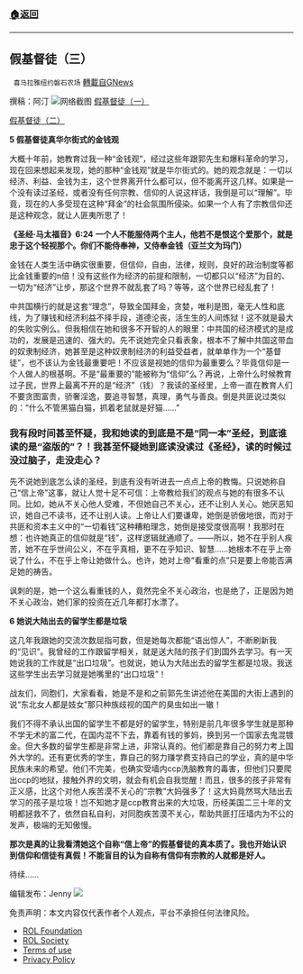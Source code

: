 ###  [:house:返回](README.md)
---


## 假基督徒（三）
` 喜马拉雅纽约磐石农场` [轉載自GNews](https://gnews.org/zh-hans/2630915/)

撰稿：阿汀
 ![](https://assets.gnews.org/wp-content/uploads/2022/05/7e465684-8df1-45e9-8b27-05af4f5b1833_1653910891.jpg)网络截图 
[假基督徒（一）](https://gnews.org/zh-hans/2597317/)
 
[假基督徒（二）](https://gnews.org/zh-hans/2621342/)
 
**5 假基督徒真华尔街式的金钱观**
 
大概十年前，她教育过我一种“金钱观”，经过这些年跟郭先生和爆料革命的学习，现在回来想起来发现，她的那种“金钱观”就是华尔街式的。她的观念就是：一切以经济、利益、金钱为主，这个世界离开什么都可以，但不能离开这几样。如果是一个没有读过圣经，或者没有任何宗教、信仰的人说这样话，我倒是可以“理解”。毕竟，现在的人多受现在这种“拜金”的社会氛围所侵染。如果一个人有了宗教信仰还是这种观念，就让人匪夷所思了！
 
**《圣经·马太福音》6:24** **一个人不能服侍两个主人，他若不是恨这个爱那个，就是忠于这个轻视那个。你们不能侍奉神，又侍奉金钱（亚兰文为玛门）**
 
金钱在人类生活中确实很重要，但信仰，自由，法律，规则，良好的政治制度等都比金钱重要的n倍！没有这些作为经济的前提和限制，一切都只以“经济”为目的、一切为“经济”让步，那这个世界不就乱套了吗？等等，这个世界已经乱套了！
 
中共国横行的就是这套“理念”，导致全国拜金，贪婪，唯利是图，毫无人性和底线，为了赚钱和经济利益不择手段，道德沦丧，活生生的人间炼狱！这不就是最大的失败实例么。但我相信在她和很多不开智的人的眼里：中共国的经济模式的是成功的，发展是迅速的、强大的。先不说她完全只看表象，根本不了解中共国这带血的奴隶制经济，她甚至是这种奴隶制经济的利益受益者，就单单作为一个“基督徒”，也不该认为金钱最重要吧！不应该是视她的信仰为最重要么？毕竟信仰是一个人做人的根基啊。不是“最重要的”能被称为“信仰”么？再说，上帝什么时候教育过子民，世界上最离不开的是“经济”（钱）？我读的圣经里，上帝一直在教育人们不要贪图富贵，骄奢淫逸，要追寻智慧，真理，勇气与善良。倒是共匪说过类似的：“什么不管黑猫白猫，抓着老鼠就是好猫……”
 
### **我有段时间甚至怀疑，我和她读的到底是不是“同一本”圣经，到底谁读的是“盗版的”？！我甚至怀疑她到底读没读过《圣经》，读的时候过没过脑子，走没走心？**
 
先不说她到底怎么读的圣经，到底有没有听进去一点点上帝的教悔。只说她称自己“信上帝”这事，就让人觉十足不可信：上帝教给我们的观点与她的有很多不认同。比如，她从不关心他人受难，不但她自己不关心，还不让别人关心。她厌恶知识，她自己不读书，还不让别人读。上帝让人们要谦卑，她倒是骄傲地很，而对于共匪和资本主义中的“一切看钱”这种糟粕理念，她倒是接受度很高啊！我那时在想：也许她真正的信仰就是“钱”，这样逻辑就通顺了。——所以，她不在乎别人疾苦，她不在乎世间公义，不在乎真相，更不在乎知识、智慧……她根本不在乎上帝说了什么，不在乎上帝让她做什么。也许，她对上帝“看重的点”只是要上帝能否满足她的祷告。
 
讽刺的是，她一个这么看重钱的人，竟然完全不关心政治，也是绝了，正是因为她不关心政治，她们家的投资在近几年都打水漂了。
 
**6 她说大陆出去的留学生都是垃圾**
 
这几年我跟她的交流次数屈指可数，但是她每次都能“语出惊人”，不断刷新我的“见识”。我曾经的工作跟留学相关，就是送大陆的孩子们到国外去学习。有一天她说我的工作就是“出口垃圾”。也就说，她认为大陆出去的留学生都是垃圾。我送这些学生出去学习就是她嘴里的“出口垃圾”！
 
战友们，同胞们，大家看看，她是不是和之前郭先生讲述他在美国的大街上遇到的说“东北女人都是妓女”那只种族歧视的国产的臭虫如出一辙！
 
我们不得不承认出国的留学生不都是好的留学生，特别是前几年很多学生就是那种不学无术的富二代，在国内混不下去，靠着有钱的爹妈，换到另一个国家去鬼混镀金。但大多数的留学生都是非常上进，非常认真的。他们都是靠自己的努力考上国外大学的。还有更优秀的学生，靠自己的努力赚学费支持自己的学业，真的是中华民族未来的希望。他们不完美，也确实受墙内ccp洗脑教育的毒害，但他们只要爬出ccp的地狱，接触外界的文明，就会有机会自我觉醒！而且，很多的孩子非常有正义感，比这个对他人疾苦漠不关心的“宗教”大妈强多了！这大妈竟然骂大陆出去学习的孩子是垃圾！岂不知她才是ccp教育出来的大垃圾，历经美国二三十年的文明都拯救不了，依然自私自利，对同胞疾苦漠不关心，帮助共匪打压墙内为不公的发声，极端的无知傲慢。
 
**那次是真的让我看清她这个自称“信上帝”的假基督徒的真本质了。我也开始认识到信仰和信徒有真假！不能盲目的认为自称有信仰有宗教的人就都是好人。**
 
待续……
 
编辑发布：Jenny
 ![](https://assets.gnews.org/wp-content/uploads/2022/05/二维码-4_1653329880.jpg) 

免责声明：本文内容仅代表作者个人观点，平台不承担任何法律风险。
  
- [ROL Foundation](https://rolfoundation.org/)
- [ROL Society](https://rolsociety.org/)
- [Terms of use](https://gnews.org/terms-of-use-3/)
- [Privacy Policy](https://gnews.org/privacy-policy/)
